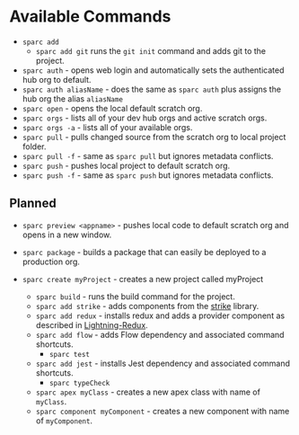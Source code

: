# Available Commands

- `sparc add`
    - `sparc add git` runs the `git init` command and adds git to the project.
- `sparc auth` - opens web login and automatically sets the authenticated hub org to default.
- `sparc auth aliasName` - does the same as `sparc auth` plus assigns the hub org the alias `aliasName`
- `sparc open` - opens the local default scratch org.
- `sparc orgs` - lists all of your dev hub orgs and active scratch orgs.
- `sparc orgs -a` - lists all of your available orgs.
- `sparc pull` - pulls changed source from the scratch org to local project folder.
- `sparc pull -f` - same as `sparc pull` but ignores metadata conflicts.
- `sparc push` - pushes local project to default scratch org.
- `sparc push -f` - same as `sparc push` but ignores metadata conflicts.

## Planned



- `sparc preview <appname>` - pushes local code to default scratch org and opens in a new window.

- `sparc package` - builds a package that can easily be deployed to a production org.

- `sparc create myProject` - creates a new project called myProject
    - `sparc build` - runs the build command for the project.
    - `sparc add strike` - adds components from the [strike](http://www.lightningstrike.io/) library.
    - `sparc add redux` - installs redux and adds a provider component as described in [Lightning-Redux](https://github.com/madmax983/lightning-redux).
    - `sparc add flow` - adds Flow dependency and associated command shortcuts.
        - `sparc test`
    - `sparc add jest` - installs Jest dependency and associated command shortcuts.
        - `sparc typeCheck`
    - `sparc apex myClass` - creates a new apex class with name of `myClass`.
    - `sparc component myComponent` - creates a new component with name of `myComponent`.

